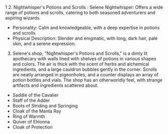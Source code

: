 1
2. Nightwhisper's Potions and Scrolls : Selene Nightwhisper: Offers a wide range of potions and scrolls, catering to both seasoned adventurers and aspiring wizards.

- Personality: Calm and knowledgeable, with a deep expertise in potions and scrolls.
- Physical Description: Slender and enigmatic, with long, dark hair, pale skin, and a serene expression.

3. Selene's shop, "Nightwhisper's Potions and Scrolls," is a dimly lit apothecary with walls lined with shelves of potions in various shapes and colors. The air is thick with the scent of herbs and alchemical ingredients, and a large cauldron bubbles gently in the corner. Scrolls are neatly arranged in pigeonholes, and a counter displays an array of potion bottles and vials. The shop has an otherworldly feel, with strange artifacts and ingredients scattered about.

- Saddle of the Cavalier
- Staff of the Adder
- Boots of Striding and Springing
- Cloak of the Manta Ray
- Ring of Warmth
- Quiver of Ehlonna
- Cloak of Protection